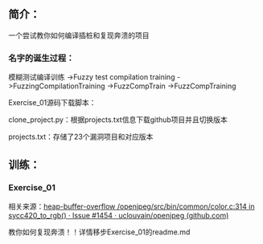 ## 简介：

一个尝试教你如何编译插桩和复现奔溃的项目

### 名字的诞生过程：

模糊测试编译训练
->Fuzzy test compilation training
->FuzzingCompilationTraining
->FuzzCompTrain
->FuzzCompTraining



Exercise_01源码下载脚本：

clone_project.py：根据projects.txt信息下载github项目并且切换版本

projects.txt：存储了23个漏洞项目和对应版本



## 训练：

### Exercise_01

相关来源：[heap-buffer-overflow /openjpeg/src/bin/common/color.c:314 in sycc420_to_rgb() · Issue #1454 · uclouvain/openjpeg (github.com)](https://github.com/uclouvain/openjpeg/issues/1454)

教你如何复现奔溃！！详情移步Exercise_01的readme.md



